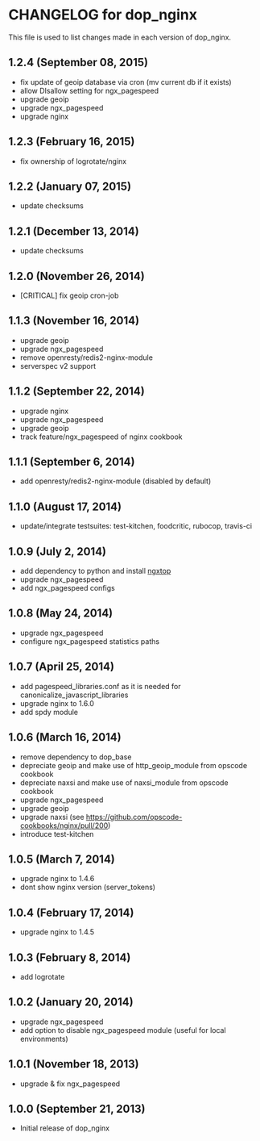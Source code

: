 # CHANGELOG for dop_nginx

This file is used to list changes made in each version of dop_nginx.

## 1.2.4 (September 08, 2015)

* fix update of geoip database via cron (mv current db if it exists)
* allow DIsallow setting for ngx_pagespeed
* upgrade geoip
* upgrade ngx_pagespeed
* upgrade nginx

## 1.2.3 (February 16, 2015)

* fix ownership of logrotate/nginx

## 1.2.2 (January 07, 2015)

* update checksums

## 1.2.1 (December 13, 2014)

* update checksums

## 1.2.0 (November 26, 2014)

* [CRITICAL] fix geoip cron-job

## 1.1.3  (November 16, 2014)

* upgrade geoip
* upgrade ngx_pagespeed
* remove openresty/redis2-nginx-module
* serverspec v2 support

## 1.1.2  (September 22, 2014)

* upgrade nginx
* upgrade ngx_pagespeed
* upgrade geoip
* track feature/ngx_pagespeed of nginx cookbook

## 1.1.1  (September 6, 2014)

* add openresty/redis2-nginx-module (disabled by default)

## 1.1.0  (August 17, 2014)

* update/integrate testsuites: test-kitchen, foodcritic, rubocop, travis-ci

## 1.0.9  (July 2, 2014)

* add dependency to python and install [ngxtop](https://github.com/lebinh/ngxtop)
* upgrade ngx_pagespeed
* add ngx_pagespeed configs

## 1.0.8  (May 24, 2014)

* upgrade ngx_pagespeed
* configure ngx_pagespeed statistics paths

## 1.0.7  (April 25, 2014)

* add pagespeed_libraries.conf as it is needed for canonicalize_javascript_libraries
* upgrade nginx to 1.6.0
* add spdy module

## 1.0.6  (March 16, 2014)

* remove dependency to dop_base
* depreciate geoip and make use of http_geoip_module from opscode cookbook
* depreciate naxsi and make use of naxsi_module from opscode cookbook
* upgrade ngx_pagespeed
* upgrade geoip
* upgrade naxsi (see https://github.com/opscode-cookbooks/nginx/pull/200)
* introduce test-kitchen

## 1.0.5  (March 7, 2014)

* upgrade nginx to 1.4.6
* dont show nginx version (server_tokens)

## 1.0.4  (February 17, 2014)

* upgrade nginx to 1.4.5

## 1.0.3  (February 8, 2014)

* add logrotate

## 1.0.2  (January 20, 2014)

* upgrade ngx_pagespeed
* add option to disable ngx_pagespeed module (useful for local environments)

## 1.0.1  (November 18, 2013)

* upgrade & fix ngx_pagespeed

## 1.0.0  (September 21, 2013)

* Initial release of dop_nginx